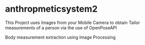 # anthropmeticsystem2

This Project uses Images from your Mobile Camera to obtain Tailor measurements of a person via the use of OpenPoseAPI

Body measurement extraction using Image Processing 
